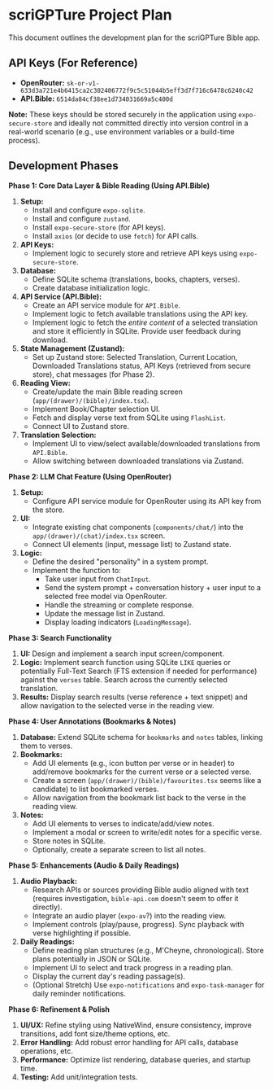 # scriGPTure Project Plan

This document outlines the development plan for the scriGPTure Bible app.

## API Keys (For Reference)

*   **OpenRouter:** `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`
*   **API.Bible:** `6514da84cf38ee1d734031669a5c400d`

**Note:** These keys should be stored securely in the application using `expo-secure-store` and ideally not committed directly into version control in a real-world scenario (e.g., use environment variables or a build-time process).

## Development Phases

**Phase 1: Core Data Layer & Bible Reading (Using API.Bible)**

1.  **Setup:**
    *   Install and configure `expo-sqlite`.
    *   Install and configure `zustand`.
    *   Install `expo-secure-store` (for API keys).
    *   Install `axios` (or decide to use `fetch`) for API calls.
2.  **API Keys:**
    *   Implement logic to securely store and retrieve API keys using `expo-secure-store`.
3.  **Database:**
    *   Define SQLite schema (translations, books, chapters, verses).
    *   Create database initialization logic.
4.  **API Service (API.Bible):**
    *   Create an API service module for `API.Bible`.
    *   Implement logic to fetch available translations using the API key.
    *   Implement logic to fetch the *entire content* of a selected translation and store it efficiently in SQLite. Provide user feedback during download.
5.  **State Management (Zustand):**
    *   Set up Zustand store: Selected Translation, Current Location, Downloaded Translations status, API Keys (retrieved from secure store), chat messages (for Phase 2).
6.  **Reading View:**
    *   Create/update the main Bible reading screen (`app/(drawer)/(bible)/index.tsx`).
    *   Implement Book/Chapter selection UI.
    *   Fetch and display verse text from SQLite using `FlashList`.
    *   Connect UI to Zustand store.
7.  **Translation Selection:**
    *   Implement UI to view/select available/downloaded translations from `API.Bible`.
    *   Allow switching between downloaded translations via Zustand.

**Phase 2: LLM Chat Feature (Using OpenRouter)**

1.  **Setup:**
    *   Configure API service module for OpenRouter using its API key from the store.
2.  **UI:**
    *   Integrate existing chat components (`components/chat/`) into the `app/(drawer)/(chat)/index.tsx` screen.
    *   Connect UI elements (input, message list) to Zustand state.
3.  **Logic:**
    *   Define the desired "personality" in a system prompt.
    *   Implement the function to:
        *   Take user input from `ChatInput`.
        *   Send the system prompt + conversation history + user input to a selected free model via OpenRouter.
        *   Handle the streaming or complete response.
        *   Update the message list in Zustand.
        *   Display loading indicators (`LoadingMessage`).

**Phase 3: Search Functionality**

1.  **UI:** Design and implement a search input screen/component.
2.  **Logic:** Implement search function using SQLite `LIKE` queries or potentially Full-Text Search (FTS extension if needed for performance) against the `verses` table. Search across the currently selected translation.
3.  **Results:** Display search results (verse reference + text snippet) and allow navigation to the selected verse in the reading view.

**Phase 4: User Annotations (Bookmarks & Notes)**

1.  **Database:** Extend SQLite schema for `bookmarks` and `notes` tables, linking them to verses.
2.  **Bookmarks:**
    *   Add UI elements (e.g., icon button per verse or in header) to add/remove bookmarks for the current verse or a selected verse.
    *   Create a screen (`app/(drawer)/(bible)/favourites.tsx` seems like a candidate) to list bookmarked verses.
    *   Allow navigation from the bookmark list back to the verse in the reading view.
3.  **Notes:**
    *   Add UI elements to verses to indicate/add/view notes.
    *   Implement a modal or screen to write/edit notes for a specific verse.
    *   Store notes in SQLite.
    *   Optionally, create a separate screen to list all notes.

**Phase 5: Enhancements (Audio & Daily Readings)**

1.  **Audio Playback:**
    *   Research APIs or sources providing Bible audio aligned with text (requires investigation, `bible-api.com` doesn't seem to offer it directly).
    *   Integrate an audio player (`expo-av`?) into the reading view.
    *   Implement controls (play/pause, progress). Sync playback with verse highlighting if possible.
2.  **Daily Readings:**
    *   Define reading plan structures (e.g., M'Cheyne, chronological). Store plans potentially in JSON or SQLite.
    *   Implement UI to select and track progress in a reading plan.
    *   Display the current day's reading passage(s).
    *   (Optional Stretch) Use `expo-notifications` and `expo-task-manager` for daily reminder notifications.

**Phase 6: Refinement & Polish**

1.  **UI/UX:** Refine styling using NativeWind, ensure consistency, improve transitions, add font size/theme options, etc.
2.  **Error Handling:** Add robust error handling for API calls, database operations, etc.
3.  **Performance:** Optimize list rendering, database queries, and startup time.
4.  **Testing:** Add unit/integration tests. 
